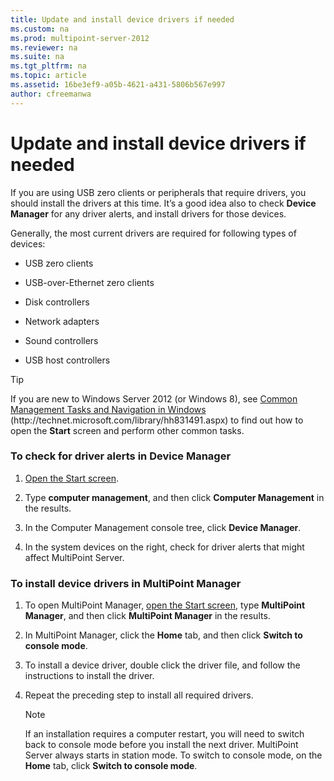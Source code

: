 ```yaml
---
title: Update and install device drivers if needed
ms.custom: na
ms.prod: multipoint-server-2012
ms.reviewer: na
ms.suite: na
ms.tgt_pltfrm: na
ms.topic: article
ms.assetid: 16be3ef9-a05b-4621-a431-5806b567e997
author: cfreemanwa
---
```

# Update and install device drivers if needed
If you are using USB zero clients or peripherals that require drivers, you should install the drivers at this time. It’s a good idea also to check **Device Manager** for any driver alerts, and install drivers for those devices.  
  
Generally, the most current drivers are required for following types of devices:  
  
-   USB zero clients  
  
-   USB\-over\-Ethernet zero clients  
  
-   Disk controllers  
  
-   Network adapters  
  
-   Sound controllers  
  
-   USB host controllers  
  
> [!TIP]  
> If you are new to Windows Server 2012 \(or Windows 8\), see [Common Management Tasks and Navigation in Windows](../Topic/Common-Management-Tasks-and-Navigation-in-Windows.md) \(http:\/\/technet.microsoft.com\/library\/hh831491.aspx\) to find out how to open the **Start** screen and perform other common tasks.  
  
### To check for driver alerts in Device Manager  
  
1.  [Open the Start screen](http://technet.microsoft.com/library/hh831491.aspx#BKMK_start).  
  
2.  Type **computer management**, and then click **Computer Management** in the results.  
  
3.  In the Computer Management console tree, click **Device Manager**.  
  
4.  In the system devices on the right, check for driver alerts that might affect MultiPoint Server.  
  
### To install device drivers in MultiPoint Manager  
  
1.  To open MultiPoint Manager, [open the Start screen](http://technet.microsoft.com/library/hh831491.aspx#BKMK_start), type **MultiPoint Manager**, and then click **MultiPoint Manager** in the results.  
  
2.  In MultiPoint Manager, click the **Home** tab, and then click **Switch to console mode**.  
  
3.  To install a device driver, double click the driver file, and follow the instructions to install the driver.  
  
4.  Repeat the preceding step to install all required drivers.  
  
    > [!NOTE]  
    > If an installation requires a computer restart, you will need to switch back to console mode before you install the next driver. MultiPoint Server always starts in station mode. To switch to console mode, on the **Home** tab, click **Switch to console mode**.  
  
